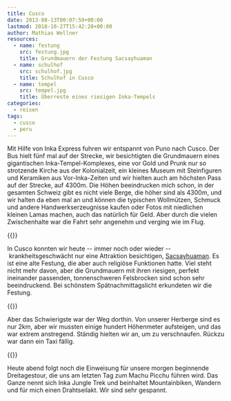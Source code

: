 ```yaml
---
title: Cusco
date: 2013-08-13T00:07:59+00:00
lastmod: 2018-10-27T15:42:28+00:00
author: Mathias Wellner
resources:
  - name: festung
    src: festung.jpg
    title: Grundmauern der Festung Sacsayhuaman
  - name: schulhof
    src: schulhof.jpg
    title: Schulhof in Cusco
  - name: tempel
    src: tempel.jpg
    title: Überreste eines riesigen Inka-Tempels
categories:
  - reisen
tags:
  - cusco
  - peru
---
```

Mit Hilfe von Inka Express fuhren wir entspannt von Puno nach Cusco. Der Bus hielt fünf mal auf der Strecke, wir besichtigten die Grundmauern eines gigantischen Inka-Tempel-Komplexes, eine vor Gold und Prunk nur so strotzende Kirche aus der Kolonialzeit, ein kleines Museum mit Steinfiguren und Keramiken aus Vor-Inka-Zeiten und wir hielten auch am höchsten Pass auf der Strecke, auf 4300m. Die Höhen beeindrucken mich schon, in der gesamten Schweiz gibt es nicht viele Berge, die höher sind als 4300m, und wir halten da eben mal an und können die typischen Wollmützen, Schmuck und andere Handwerkserzeugnisse kaufen oder Fotos mit niedlichen kleinen Lamas machen, auch das natürlich für Geld. Aber durch die vielen Zwischenhalte war die Fahrt sehr angenehm und verging wie im Flug. 
<!--more-->

{{<responsive-image name="tempel">}}

In Cusco konnten wir heute -- immer noch oder wieder -- krankheitsgeschwächt nur eine Attraktion besichtigen, [Sacsayhuaman](http://de.m.wikipedia.org/wiki/Sacsayhuam%C3%A1n). Es ist eine alte Festung, die aber auch religiöse Funktionen hatte. Viel steht nicht mehr davon, aber die Grundmauern mit ihren riesigen, perfekt ineinander passenden, tonnenschweren Felsbrocken sind schon sehr beeindruckend. Bei schönstem Spätnachmittagslicht erkundeten wir die Festung. 

{{<responsive-image name="festung">}}

Aber das Schwierigste war der Weg dorthin. Von unserer Herberge sind es nur 2km, aber wir mussten einige hundert Höhenmeter aufsteigen, und das war extrem anstregend. Ständig hielten wir an, um zu verschnaufen. Rückzu war dann ein Taxi fällig. 

{{<responsive-image name="schulhof">}}

Heute abend folgt noch die Einweisung für unsere morgen beginnende Dreitagestour, die uns am letzten Tag zum Machu Picchu führen wird. Das Ganze nennt sich Inka Jungle Trek und beinhaltet Mountainbiken, Wandern und für mich einen Drahtseilakt. Wir sind sehr gespannt.